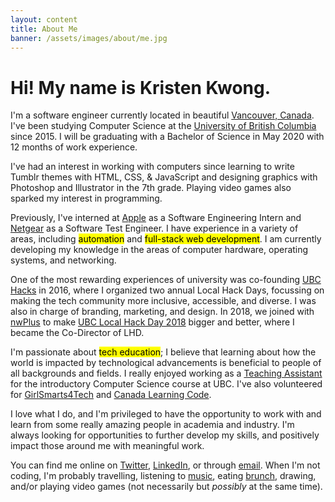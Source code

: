```yaml
---
layout: content
title: About Me
banner: /assets/images/about/me.jpg
---
```

# Hi! My name is Kristen Kwong.

I'm a software engineer currently located in beautiful <a href="https://www.google.com/maps/place/Vancouver,+BC">Vancouver, Canada</a>. I've been studying Computer Science at the <a href="https://www.ubc.ca/">University of British Columbia</a> since 2015. I will be graduating with a Bachelor of Science in May 2020 with 12 months of work experience.

I've had an interest in working with computers since learning to write Tumblr themes with HTML, CSS, & JavaScript and designing graphics with Photoshop and Illustrator in the 7th grade. Playing video games also sparked my interest in programming.

Previously, I've interned at <a href="/experiences/apple_2018S.html">Apple</a> as a Software Engineering Intern and <a href="/experiences/netgear_2017W.html">Netgear</a> as a Software Test Engineer. I have experience in a variety of areas, including <mark>automation</mark> and <mark>full-stack web development</mark>. I am currently developing my knowledge in the areas of computer hardware, operating systems, and networking.

One of the most rewarding experiences of university was co-founding <a href="/experiences/lhd_2016W.html">UBC Hacks</a> in 2016, where I organized two annual Local Hack Days, focussing on making the tech community more inclusive, accessible, and diverse. I was also in charge of branding, marketing, and design. In 2018, we joined with <a href="https://www.nwhacks.io/">nwPlus</a> to make <a href="https://www.nwplus.io/#/localhackday">UBC Local Hack Day 2018</a> bigger and better, where I became the Co-Director of LHD.

I'm passionate about <mark>tech education</mark>; I believe that learning about how the world is impacted by technological advancements is beneficial to people of all backgrounds and fields. I really enjoyed working as a <a href="/experiences/ta_2019W.html">Teaching Assistant</a> for the introductory Computer Science course at UBC. I've also volunteered for <a href="https://www.cs.ubc.ca/girlsmarts4tech/">GirlSmarts4Tech</a> and <a href="https://www.canadalearningcode.ca/">Canada Learning Code</a>.

I love what I do, and I'm privileged to have the opportunity to work with and learn from some really amazing people in academia and industry. I'm always looking for opportunities to further develop my skills, and positively impact those around me with meaningful work.

You can find me online on <a href="https://twitter.com/kristenkwng">Twitter</a>, <a href="https://www.linkedin.com/in/kristenkwong/">LinkedIn</a>, or through <a href="mailto:kristenkwong@gmail.com">email</a>. When I'm not coding, I'm probably travelling, listening to <a href="https://itunes.apple.com/us/album/spider-man-into-spider-verse-soundtrack-from-inspired/1445949265">music</a>, eating <a href="https://www.instagram.com/kristenvsfood/">brunch</a>, drawing, and/or playing video games (not necessarily but *possibly* at the same time).
